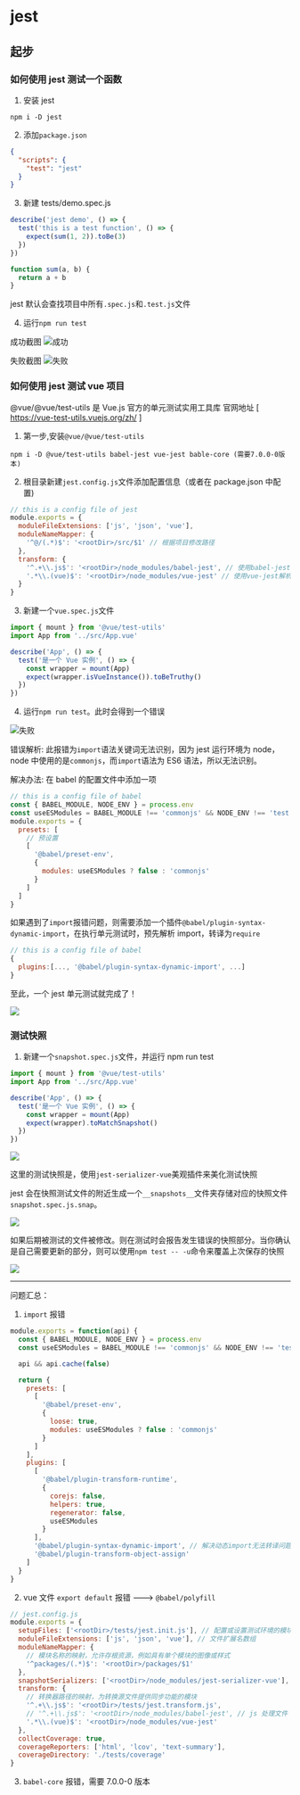 # jest

## 起步

### 如何使用 jest 测试一个函数

1. 安装 jest

```shell
npm i -D jest
```

2. 添加`package.json`

```json
{
  "scripts": {
    "test": "jest"
  }
}
```

3. 新建 tests/demo.spec.js

```js
describe('jest demo', () => {
  test('this is a test function', () => {
    expect(sum(1, 2)).toBe(3)
  })
})

function sum(a, b) {
  return a + b
}
```

jest 默认会查找项目中所有`.spec.js`和`.test.js`文件

4. 运行`npm run test`

成功截图
![成功](./img/jest-demo-success.png)

失败截图
![失败](./img/jest-demo-failed.png)

### 如何使用 jest 测试 vue 项目

@vue/@vue/test-utils 是 Vue.js 官方的单元测试实用工具库 官网地址 [ https://vue-test-utils.vuejs.org/zh/ ]

1. 第一步,安装`@vue/@vue/test-utils`

```shell
npm i -D @vue/test-utils babel-jest vue-jest bable-core (需要7.0.0-0版本)
```

2. 根目录新建`jest.config.js`文件添加配置信息（或者在 package.json 中配置)

```js
// this is a config file of jest
module.exports = {
  moduleFileExtensions: ['js', 'json', 'vue'],
  moduleNameMapper: {
    '^@/(.*)$': '<rootDir>/src/$1' // 根据项目修改路径
  },
  transform: {
    '^.+\\.js$': '<rootDir>/node_modules/babel-jest', // 使用babel-jest解析js文件
    '.*\\.(vue)$': '<rootDir>/node_modules/vue-jest' // 使用vue-jest解析vue文件
  }
}
```

3. 新建一个`vue.spec.js`文件

```js
import { mount } from '@vue/test-utils'
import App from '../src/App.vue'

describe('App', () => {
  test('是一个 Vue 实例', () => {
    const wrapper = mount(App)
    expect(wrapper.isVueInstance()).toBeTruthy()
  })
})
```

4. 运行`npm run test`。此时会得到一个错误

![失败](./img/import-err.png)

错误解析: 此报错为`import`语法关键词无法识别，因为 jest 运行环境为 node，node 中使用的是`commonjs`，而`import`语法为 ES6 语法，所以无法识别。

解决办法: 在 babel 的配置文件中添加一项

```js
// this is a config file of babel
const { BABEL_MODULE, NODE_ENV } = process.env
const useESModules = BABEL_MODULE !== 'commonjs' && NODE_ENV !== 'test' // babel模块和test环境使用commonjs
module.exports = {
  presets: [
    // 预设置
    [
      '@babel/preset-env',
      {
        modules: useESModules ? false : 'commonjs'
      }
    ]
  ]
}
```

如果遇到了`import`报错问题，则需要添加一个插件`@babel/plugin-syntax-dynamic-import`，在执行单元测试时，预先解析 import，转译为`require`

```js
// this is a config file of babel
{
  plugins:[..., '@babel/plugin-syntax-dynamic-import', ...]
}
```

至此，一个 jest 单元测试就完成了！

![](./img/success.png)

### 测试快照

1. 新建一个`snapshot.spec.js`文件，并运行 npm run test

```js
import { mount } from '@vue/test-utils'
import App from '../src/App.vue'

describe('App', () => {
  test('是一个 Vue 实例', () => {
    const wrapper = mount(App)
    expect(wrapper).toMatchSnapshot()
  })
})
```

![](./img/snapshot.png)

这里的测试快照是，使用`jest-serializer-vue`美观插件来美化测试快照

jest 会在快照测试文件的附近生成一个`__snapshots__`文件夹存储对应的快照文件`snapshot.spec.js.snap`。

![](./img/snapshot-beauty.png)

如果后期被测试的文件被修改。则在测试时会报告发生错误的快照部分。当你确认是自己需要更新的部分，则可以使用`npm test -- -u`命令来覆盖上次保存的快照

![](./img/snapshot2.png)

---

问题汇总：

1. `import` 报错

```js
module.exports = function(api) {
  const { BABEL_MODULE, NODE_ENV } = process.env
  const useESModules = BABEL_MODULE !== 'commonjs' && NODE_ENV !== 'test'

  api && api.cache(false)

  return {
    presets: [
      [
        '@babel/preset-env',
        {
          loose: true,
          modules: useESModules ? false : 'commonjs'
        }
      ]
    ],
    plugins: [
      [
        '@babel/plugin-transform-runtime',
        {
          corejs: false,
          helpers: true,
          regenerator: false,
          useESModules
        }
      ],
      '@babel/plugin-syntax-dynamic-import', // 解决动态import无法转译问题
      '@babel/plugin-transform-object-assign'
    ]
  }
}
```

2. vue 文件 `export default` 报错 ---> `@babel/polyfill`

```js
// jest.config.js
module.exports = {
  setupFiles: ['<rootDir>/tests/jest.init.js'], // 配置或设置测试环境的模块的路径, 每个测试文件将运行一次setupFile
  moduleFileExtensions: ['js', 'json', 'vue'], // 文件扩展名数组
  moduleNameMapper: {
    // 模块名称的映射，允许存根资源，例如具有单个模块的图像或样式
    '^packages/(.*)$': '<rootDir>/packages/$1'
  },
  snapshotSerializers: ['<rootDir>/node_modules/jest-serializer-vue'], // 快照美观插件
  transform: {
    // 转换器路径的映射，为转换源文件提供同步功能的模块
    '^.+\\.js$': '<rootDir>/tests/jest.transform.js',
    // '^.+\\.js$': '<rootDir>/node_modules/babel-jest', // js 处理文件
    '.*\\.(vue)$': '<rootDir>/node_modules/vue-jest'
  },
  collectCoverage: true,
  coverageReporters: ['html', 'lcov', 'text-summary'],
  coverageDirectory: './tests/coverage'
}
```

3. `babel-core` 报错，需要 7.0.0-0 版本

